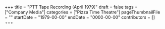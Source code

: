 +++
title = "PTT Tape Recording (April 1979)"
draft = false
tags = ["Company Media"]
categories = ["Pizza Time Theatre"]
pageThumbnailFile = ""
startDate = "1979-00-00"
endDate = "0000-00-00"
contributors = []
+++
